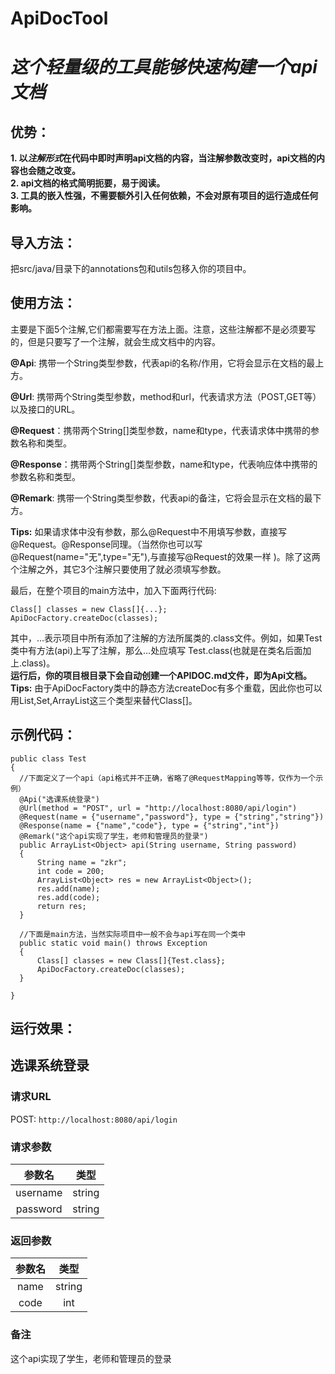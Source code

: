 # ApiDocTool
 *这个轻量级的工具能够快速构建一个api文档*
 ==============================
 优势：
 -------------
**1. 以*注解形式*在代码中即时声明api文档的内容，当注解参数改变时，api文档的内容也会随之改变。**  
**2. api文档的格式简明扼要，易于阅读。**  
**3. 工具的嵌入性强，不需要额外引入任何依赖，不会对原有项目的运行造成任何影响。**
 
 导入方法：
 ------------
 把src/java/目录下的annotations包和utils包移入你的项目中。  
 
 使用方法：
 ------------------
 主要是下面5个注解,它们都需要写在方法上面。注意，这些注解都不是必须要写的，但是只要写了一个注解，就会生成文档中的内容。  
 
 **@Api**: 携带一个String类型参数，代表api的名称/作用，它将会显示在文档的最上方。  
 
 **@Url**: 携带两个String类型参数，method和url，代表请求方法（POST,GET等）以及接口的URL。  
 
 **@Request**：携带两个String[]类型参数，name和type，代表请求体中携带的参数名称和类型。  
 
 **@Response**：携带两个String[]类型参数，name和type，代表响应体中携带的参数名称和类型。  

 **@Remark**: 携带一个String类型参数，代表api的备注，它将会显示在文档的最下方。  

 **Tips:** 如果请求体中没有参数，那么@Request中不用填写参数，直接写@Request。@Response同理。（当然你也可以写 @Request(name="无",type="无"),与直接写@Request的效果一样 )。除了这两个注解之外，其它3个注解只要使用了就必须填写参数。
 

 最后，在整个项目的main方法中，加入下面两行代码:  
 
  ```
Class[] classes = new Class[]{...};
ApiDocFactory.createDoc(classes); 
  ``` 
  
  其中，...表示项目中所有添加了注解的方法所属类的.class文件。例如，如果Test类中有方法(api)上写了注解，那么...处应填写 Test.class(也就是在类名后面加上.class)。  
  **运行后，你的项目根目录下会自动创建一个APIDOC.md文件，即为Api文档。**  
  **Tips:** 由于ApiDocFactory类中的静态方法createDoc有多个重载，因此你也可以用List<Class>,Set<Class>,ArrayList<Class>这三个类型来替代Class[]。  
  
  示例代码：
  --------------------
  ```
public class Test
{
    //下面定义了一个api（api格式并不正确，省略了@RequestMapping等等，仅作为一个示例）
    @Api("选课系统登录")
    @Url(method = "POST", url = "http://localhost:8080/api/login")
    @Request(name = {"username","password"}, type = {"string","string"})
    @Response(name = {"name","code"}, type = {"string","int"})
    @Remark("这个api实现了学生，老师和管理员的登录")
    public ArrayList<Object> api(String username, String password)
    {
        String name = "zkr";
        int code = 200;
        ArrayList<Object> res = new ArrayList<Object>();
        res.add(name);
        res.add(code);
        return res;
    }
  
    //下面是main方法，当然实际项目中一般不会与api写在同一个类中
    public static void main() throws Exception
    {
        Class[] classes = new Class[]{Test.class};
        ApiDocFactory.createDoc(classes);
    }

}
  ```
运行效果：
----------

## 选课系统登录
### 请求URL
POST:  `http://localhost:8080/api/login`
### 请求参数
|参数名|类型|
| :-: | :-: |
|username|string|
|password|string|
### 返回参数 
|参数名|类型|
| :-: | :-: |
|name|string|
|code|int|
### 备注
这个api实现了学生，老师和管理员的登录


  
 

 

